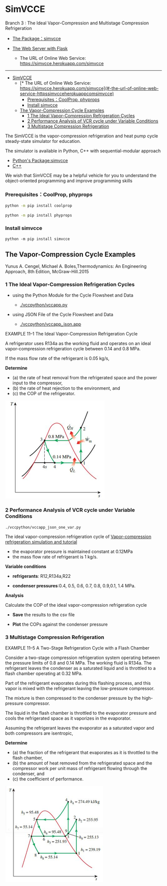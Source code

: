 # SimVCCE

Branch 3 : The Ideal Vapor-Compression and Multistage Compression Refrigeration

* [The Package：simvcce](./pypi/)
 
* [The Web Server with Flask](./webservice/)
  
   * The URL of Online Web Service: https://simvcce.herokuapp.com/simvcce
---
 
- [SimVCCE](#simvcce)
  - [* The URL of Online Web Service: https://simvcce.herokuapp.com/simvcce](#-the-url-of-online-web-service-httpssimvcceherokuappcomsimvcce)
    - [Prerequisites：CoolProp, phyprops](#prerequisitescoolprop-phyprops)
    - [Install simvcce](#install-simvcce)
  - [The Vapor-Compression Cycle Examples](#the-vapor-compression-cycle-examples)
    - [1 The Ideal Vapor-Compression Refrigeration Cycles](#1-the-ideal-vapor-compression-refrigeration-cycles)
    - [2 Performance Analysis of VCR cycle under Variable Conditions](#2-performance-analysis-of-vcr-cycle-under-variable-conditions)
    - [3 Multistage Compression Refrigeration](#3-multistage-compression-refrigeration)

The SimVCCE is the vapor-compression refrigeration and heat pump cycle steady-state simulator for education.

The simulator is available in Python, C++ with sequential-modular approach

  *  [Python's Package:simvcce](./simvcce)
  *  [C++](./vcccpp)

We wish that SimVCCE may be a helpful vehicle for you to understand the object-oriented programming and improve programming skills

### Prerequisites：CoolProp, phyprops

```bash
python -m pip install coolprop
```

```bash
python -m pip install phyprops
```

### Install simvcce

```
python -m pip install simvcce
```

## The Vapor-Compression Cycle Examples

Yunus A. Cengel, Michael A. Boles,Thermodynamics: An Engineering Approach, 8th Edition, McGraw-Hill.2015

### 1 The Ideal Vapor-Compression Refrigeration Cycles

* using the Python Module for the Cycle Flowsheet and Data

  * [./vccpython/vccapp.py](./vccpython/vccapp.py) 
  
* using JSON File of the Cycle Flowsheet and Data

   * [./vccpython/vccapp_json.app](./vccpython/vccapp_json.app) 

EXAMPLE 11–1 The Ideal Vapor-Compression Refrigeration  Cycle

A refrigerator uses R134a as the working fluid and operates on an ideal vapor-compression refrigeration cycle between 0.14 and 0.8 MPa.

If the mass flow rate of the refrigerant is 0.05 kg/s, 

**Determine** 

* (a) the rate of heat removal from the refrigerated space and the power input to the compressor,
* (b) the rate of heat rejection to the environment, and 
* (c) the COP of the refrigerator.

![ivcr-11-1](./img/ivcr_11_1.jpg)

### 2 Performance Analysis of VCR cycle under Variable Conditions

```
./vccpython/vccapp_json_one_var.py
```
The ideal vapor-compression refrigeration cycle of [Vapor-compression refrigeration simulation and tutorial](https://peer.asee.org/vapor-compression-refrigeration-simulation-and-tutorial.pdf)

* the evaporator pressure is maintained constant at 0.12MPa
* the mass flow rate of refrigerant is 1 kg/s.

**Variable conditions**

* **refrigerants**: R12,R134a,R22

* **condenser pressures**:0.4, 0.5, 0.6, 0.7, 0.8, 0.9,0.1, 1.4 MPa.

**Analysis**

Calculate the COP of the ideal vapor-compression refrigeration cycle 

* **Save** the results to the csv file

* **Plot** the COPs against the condenser pressure

### 3 Multistage Compression Refrigeration 

EXAMPLE 11–5 A Two-Stage Refrigeration Cycle with a Flash Chamber

Consider a two-stage compression refrigeration system operating between the pressure limits of 0.8 and 0.14 MPa. The working fluid is  R134a.
The refrigerant leaves the condenser as a saturated liquid and is throttled to a flash chamber operating at 0.32 MPa. 

Part of the refrigerant evaporates during this flashing process, and this vapor is mixed with the refrigerant leaving the low-pressure compressor. 

The mixture is then compressed to the condenser pressure by the high-pressure compressor. 

The liquid in the flash chamber is throttled to the evaporator pressure and cools the refrigerated space as it vaporizes in the evaporator. 

Assuming the refrigerant leaves the evaporator as a saturated vapor and both compressors are isentropic,

**Determine**

* (a) the fraction of the refrigerant that evaporates as it is throttled to the flash chamber,
* (b) the amount of heat removed from the refrigerated space and the compressor work per unit mass of refrigerant flowing through the condenser, and
* (c) the coefficient of performance.

![two stage](./img/two-stage-11-5-ts.jpg)


